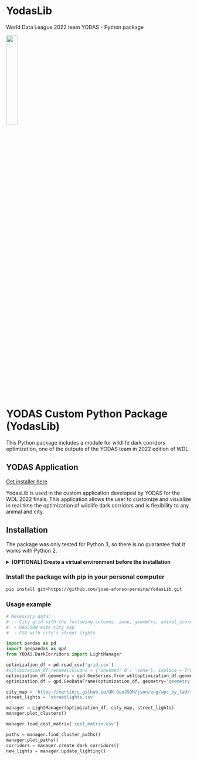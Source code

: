 # YodasLib
World Data League 2022 team YODAS - Python package

<img src="ýodas.png" width=25% height=25%>


# YODAS Custom Python Package (YodasLib)

This Python package includes a module for wildlife dark corridors optimization, one of the outputs of the YODAS team in 2022 edition of WDL.

## YODAS Application 

[Get installer here](https://drive.google.com/drive/folders/1Tlgi7uc7n5IB7NKZArXi6nPkIJvfcZLv?usp=sharing)

YodasLib is used in the custom application developed by YODAS for the WDL 2022 finals. This application allows the user to customize and visualize in real time the optimization of wildlife dark corridors and is flexibility to any animal and city. 

## Installation

The package was only tested for Python 3, so there is no guarantee that it works with Python 2.


<details>
    <summary><b>[OPTIONAL] Create a virtual environment before the installation</b></summary>

  
##### Windows
1 - Go to the project folder and open a Command Prompt

2 - Run the following command to create the virtual environment
```bash 
virtualenv <name of the virtual environment> 
```

3 - Activate the virtual environment with the following command (always in the creation folder)
```bash 
<name of virtual environment>\Scripts\activate.bat
```

##### Ubuntu
1 - Enter as root with the following command
```bash 
sudo -i
```  

2 - Go to the project folder and run the following command to create the virtual environment
```bash 
python3 -m venv <name of virtual environment>
```

3 - Activate the virtual environment with the following command (always in the creation folder)
```bash 
source <name of virtual environment>/bin/activate
```
</details>

### Install the package with pip in your personal computer
```bash 
pip install git+https://github.com/joao-afonso-pereira/YodasLib.git
```

### Usage example
```python 
# Necessary data:
#  - City grid with the following columns: zone, geometry, animal_score, human_score, contains_cluster, nearest_cluster, cluster_score
#  - GeoJSON with city map
#  - CSV with city's street lights

import pandas as pd
import geopandas as gpd
from YODAS.DarkCorridors import LightManager

optimization_df = pd.read_csv('grid.csv')
#optimization_df.rename(columns = {'Unnamed: 0': 'zone'}, inplace = True)
optimization_df.geometry = gpd.GeoSeries.from_wkt(optimization_df.geometry)
optimization_df = gpd.GeoDataFrame(optimization_df, geometry='geometry')

city_map = 'https://martinjc.github.io/UK-GeoJSON/json/eng/wpc_by_lad/topo_E06000023.json'
street_lights = 'streetlights.csv' 

manager = LightManager(optimization_df, city_map, street_lights)
manager.plot_clusters()

manager.load_cost_matrix('cost_matrix.csv')

paths = manager.find_cluster_paths()
manager.plot_paths()
corridors = manager.create_dark_corridors()
new_lights = manager.update_lighting()
```
